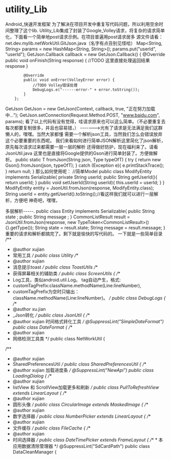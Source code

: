 # utility_Lib
Android_快速开发框架
为了解决在项目开发中重复写代码问题，所以利用空余时间整理了这个lib.
Utility_Lib集成了封装了Google_Volley请求，将复杂的请求简单化，下面看一个简单地post请求示例。在项目普遍用post请求居多
源文件请看：net.dev.mylib.netWorkUtil.GitJson.java（名字有点丑别见怪哈）
 Map<String, String> params = new HashMap<String, String>();
 params.put("userId", "userId");
 GetJson.Callback callback = new GetJson.Callback() {
            @Override
            public void onFinish(String response) {
               //TODO 这里直接处理返回结果response
            }

            @Override
            public void onError(VolleyError error) {
                //TODO Volley错误处理
                DebugLogs.e("------error-" + error.toString());
            }
        };
  GetJson GetJson = new GetJson(Context, callback, true, "正在努力加载中...");
  GetJson.setConnection(Request.Method.POST, "www.baidu.com", params);
  看了以上代码有没有觉得，哇请求原来也可以这么简单。（不必要重复去每次都要复制很多，并且也容易错，）
  ------->光有了请求是无法满足我们这群懒人的，嘿嘿。当然大家都懂 需要一个解析json工具，当然我们怎么会错误放弃这个必要重要的东西呢。
  我们来看如何进行简单JSON解析这里简化了json解析，原先每次请求过来都需要一层一层的解析 还得做好防护，现在福利来了。请看JsonUtil.java
  这里也是直接将Google提供的Gson进行简单封装了。方便做解析。
  public static <T> T fromJson(String json, Type typeOfT) {
        try {
           return new Gson().fromJson(json, typeOfT);
        } catch (Exception e){
            e.printStackTrace();
        }
        return null;
    }
  那么如何使用呢：
  //简单Model
  public class ModifyEntity implements Serializable{
      private String userId;
      public String getUserId(){
          return userId;
      }
      public void setUserId(String userId){
          this.userId = userId;
      }
  }
  ModifyEntity entity = JsonUtil.fromJson(response, ModifyEntity.class);
  String userId = entity.getUserId().toString();//看这样我们就可以进行一层解析，方便吧 神奇吧，嘿嘿，
  
  多层解析-----.
  public class Entity implements Serializable{
    public String state ;
    public String message ;
  }
  CommonListResult<Entity> result = JsonUtil.fromJson(response, new TypeToken<CommonListResult<Entity>>() {}.getType());
      String state = result.state;
      String message = result.message;
}
重要的请求和解析都搞完了。剩下就是愉快的写代码的。
一下就是一些简单目录
/**
 * @author xujian
 * 常用工具
 */
public class Utility 
/**
 * @author xujian
 * 消息提示toast
 */
public class ToastUtils 
/**
 * 获得屏幕相关的辅助类
 */
public class ScreenUtils {
/**
 * Log工具，类似android.util.Log。 tag自动产生，格式:
 * customTagPrefix:className.methodName(Line:lineNumber),
 * customTagPrefix为空时只输出：className.methodName(Line:lineNumber)。
 */
public class DebugLogs {
/**
 * @author xu.jian
 * _Json转化
 */
public class JsonUtil {
/**
 * @author xujian 时间格式转化工具
 */
@SuppressLint("SimpleDateFormat")
public class DateFormat {
/**
 * @author xujian
 * 网络检测工具类
 */
public class NetWorkUtil {

/**
 * @author xujian
 * SharedPreferencesUtil
 */
public class SharedPreferencesUtil {
/**
 * @author xujian 加载进度条
 */
@SuppressLint("NewApi")
public class LoadingDialog {
/**
 * @author xujian
 * listView 和 ScrollView加载更多和刷新
 */
public class PullToRefreshView extends LinearLayout {
/**
 * @author xujian
 * 圆形头像
 */
public class CircularImage extends MaskedImage {
/**
 * @author xujian
 * 数字选择器
 */
public class NumberPicker extends LinearLayout {
/**
 * @author xujian
 * 文件缓存
 */
public class FileCache {
/**
 * @author xujian
 * 时间选择器
 */
public class DateTimePicker extends FrameLayout {
/** * 本应用数据清除管理器 */
@SuppressLint("SdCardPath")
public class DataCleanManager {

